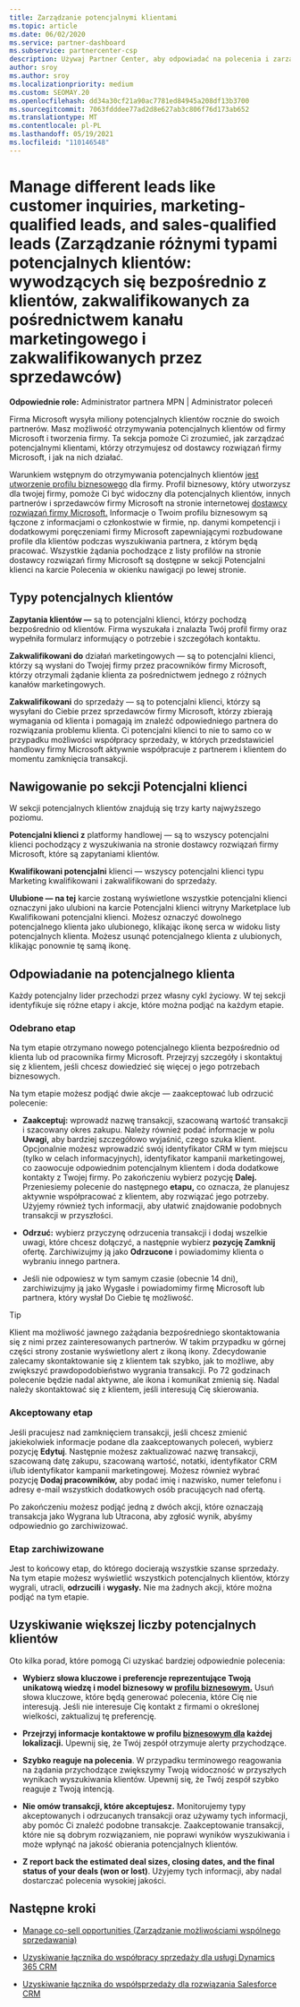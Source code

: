 ```yaml
---
title: Zarządzanie potencjalnymi klientami
ms.topic: article
ms.date: 06/02/2020
ms.service: partner-dashboard
ms.subservice: partnercenter-csp
description: Używaj Partner Center, aby odpowiadać na polecenia i zarządzać nowymi, istniejącymi i zarchiwizowane potencjalnymi klientami i poleceniami. Dowiedz się również, jak uzyskać więcej poleceń w przyszłości.
author: sroy
ms.author: sroy
ms.localizationpriority: medium
ms.custom: SEOMAY.20
ms.openlocfilehash: dd34a30cf21a90ac7781ed84945a208df13b3700
ms.sourcegitcommit: 7063fdddee77ad2d8e627ab3c806f76d173ab652
ms.translationtype: MT
ms.contentlocale: pl-PL
ms.lasthandoff: 05/19/2021
ms.locfileid: "110146548"
---
```

# <a name="manage-different-leads-like-customer-inquiries-marketing-qualified-leads-and-sales-qualified-leads"></a>Manage different leads like customer inquiries, marketing-qualified leads, and sales-qualified leads (Zarządzanie różnymi typami potencjalnych klientów: wywodzących się bezpośrednio z klientów, zakwalifikowanych za pośrednictwem kanału marketingowego i zakwalifikowanych przez sprzedawców)

**Odpowiednie role:** Administrator partnera MPN | Administrator poleceń

Firma Microsoft wysyła miliony potencjalnych klientów rocznie do swoich partnerów. Masz możliwość otrzymywania potencjalnych klientów od firmy Microsoft i tworzenia firmy. Ta sekcja pomoże Ci zrozumieć, jak zarządzać potencjalnymi klientami, którzy otrzymujesz od dostawcy rozwiązań firmy Microsoft, i jak na nich działać.

Warunkiem wstępnym do otrzymywania potencjalnych klientów [jest utworzenie profilu biznesowego](create-a-marketing-profile.md) dla firmy. Profil biznesowy, który utworzysz dla twojej firmy, pomoże Ci być widoczny dla potencjalnych klientów, innych partnerów i sprzedawców firmy Microsoft na stronie internetowej [dostawcy rozwiązań firmy Microsoft.](https://www.microsoft.com/solution-providers/home) Informacje o Twoim profilu biznesowym są łączone z informacjami o członkostwie w firmie, np. danymi kompetencji i dodatkowymi poręczeniami firmy Microsoft zapewniającymi rozbudowane profile dla klientów podczas wyszukiwania partnera, z którym będą pracować. Wszystkie żądania pochodzące z listy profilów na stronie dostawcy rozwiązań  firmy Microsoft  są dostępne w sekcji Potencjalni klienci na karcie Polecenia w okienku nawigacji po lewej stronie.

## <a name="types-of-leads"></a>Typy potencjalnych klientów

**Zapytania klientów —** są to potencjalni klienci, którzy pochodzą bezpośrednio od klientów. Firma wyszukała i znalazła Twój profil firmy oraz wypełniła formularz informujący o potrzebie i szczegółach kontaktu.

**Zakwalifikowani do** działań marketingowych — są to potencjalni klienci, którzy są wysłani do Twojej firmy przez pracowników firmy Microsoft, którzy otrzymali żądanie klienta za pośrednictwem jednego z różnych kanałów marketingowych.

**Zakwalifikowani** do sprzedaży — są to potencjalni klienci, którzy są wysyłani do Ciebie przez sprzedawców firmy Microsoft, którzy zbierają wymagania od klienta i pomagają im znaleźć odpowiedniego partnera do rozwiązania problemu klienta. Ci potencjalni klienci to nie to samo co w przypadku możliwości współpracy sprzedaży, w których przedstawiciel handlowy firmy Microsoft aktywnie współpracuje z partnerem i klientem do momentu zamknięcia transakcji.

## <a name="navigating-the-leads-section"></a>Nawigowanie po sekcji Potencjalni klienci

W sekcji potencjalnych klientów znajdują się trzy karty najwyższego poziomu. 

**Potencjalni klienci z** platformy handlowej — są to wszyscy potencjalni klienci pochodzący z wyszukiwania na stronie dostawcy rozwiązań firmy Microsoft, które są zapytaniami klientów.

**Kwalifikowani potencjalni** klienci — wszyscy potencjalni klienci typu Marketing kwalifikowani i zakwalifikowani do sprzedaży.

**Ulubione — na tej** karcie zostaną wyświetlone wszystkie potencjalni klienci oznaczyni jako ulubioni na karcie Potencjalni klienci witryny Marketplace lub Kwalifikowani potencjalni klienci. Możesz oznaczyć dowolnego potencjalnego klienta jako ulubionego, klikając ikonę serca w widoku listy potencjalnych klienta. Możesz usunąć potencjalnego klienta z ulubionych, klikając ponownie tę samą ikonę.

## <a name="responding-to-a-lead"></a>Odpowiadanie na potencjalnego klienta

Każdy potencjalny lider przechodzi przez własny cykl życiowy. W tej sekcji identyfikuje się różne etapy i akcje, które można podjąć na każdym etapie.

### <a name="received-stage"></a>Odebrano etap

Na tym etapie otrzymano nowego potencjalnego klienta bezpośrednio od klienta lub od pracownika firmy Microsoft. Przejrzyj szczegóły i skontaktuj się z klientem, jeśli chcesz dowiedzieć się więcej o jego potrzebach biznesowych.

Na tym etapie możesz podjąć dwie akcje — zaakceptować lub odrzucić polecenie:

- **Zaakceptuj:** wprowadź nazwę transakcji, szacowaną wartość transakcji i szacowany okres zakupu. Należy również podać informacje w polu **Uwagi,** aby bardziej szczegółowo wyjaśnić, czego szuka klient. Opcjonalnie możesz wprowadzić swój identyfikator CRM w tym miejscu (tylko w celach informacyjnych), identyfikator kampanii marketingowej, co zaowocuje odpowiednim potencjalnym klientem i doda dodatkowe kontakty z Twojej firmy. Po zakończeniu wybierz pozycję **Dalej.** Przeniesiemy polecenie do następnego **etapu,** co oznacza, że planujesz aktywnie współpracować z klientem, aby rozwiązać jego potrzeby. Użyjemy również tych informacji, aby ułatwić znajdowanie podobnych transakcji w przyszłości. 

- **Odrzuć:** wybierz przyczynę odrzucenia transakcji i dodaj wszelkie uwagi, które chcesz dołączyć, a następnie wybierz **pozycję Zamknij** ofertę. Zarchiwizujmy ją jako **Odrzucone** i powiadomimy klienta o wybraniu innego partnera.

- Jeśli nie odpowiesz w tym samym czasie (obecnie 14 dni),  zarchiwizujmy ją jako Wygasłe i powiadomimy firmę Microsoft lub partnera, który wysłał Do Ciebie tę możliwość.

> [!TIP]
> Klient ma możliwość jawnego zażądania bezpośredniego skontaktowania się z nimi przez zainteresowanych partnerów. W takim przypadku w górnej części strony zostanie wyświetlony alert z ikoną ikony. Zdecydowanie zalecamy skontaktowanie się z klientem tak szybko, jak to możliwe, aby zwiększyć prawdopodobieństwo wygrania transakcji. Po 72 godzinach polecenie będzie nadal aktywne, ale ikona i komunikat zmienią się. Nadal należy skontaktować się z klientem, jeśli interesują Cię skierowania.

### <a name="accepted-stage"></a>Akceptowany etap

Jeśli pracujesz nad zamknięciem transakcji, jeśli chcesz zmienić jakiekolwiek informacje podane dla zaakceptowanych poleceń, wybierz pozycję **Edytuj**. Następnie możesz zaktualizować nazwę transakcji, szacowaną datę zakupu, szacowaną wartość, notatki, identyfikator CRM i/lub identyfikator kampanii marketingowej.  Możesz również wybrać pozycję **Dodaj pracowników,** aby podać imię i nazwisko, numer telefonu i adresy e-mail wszystkich dodatkowych osób pracujących nad ofertą.

Po zakończeniu możesz podjąć jedną z dwóch akcji, które oznaczają  transakcja jako Wygrana lub Utracona, aby zgłosić wynik, abyśmy odpowiednio go zarchiwizować. 

### <a name="archived-stage"></a>Etap zarchiwizowane

Jest to końcowy etap, do którego docierają wszystkie szanse sprzedaży. Na tym etapie możesz wyświetlić wszystkich potencjalnych klientów, którzy wygrali, utracli, **odrzucili** i **wygasły.** Nie ma żadnych akcji, które można podjąć na tym etapie.

## <a name="getting-more-leads"></a>Uzyskiwanie większej liczby potencjalnych klientów

Oto kilka porad, które pomogą Ci uzyskać bardziej odpowiednie polecenia:

- **Wybierz słowa kluczowe i preferencje reprezentujące Twoją unikatową wiedzę i model biznesowy w [profilu biznesowym.](create-a-marketing-profile.md)** Usuń słowa kluczowe, które będą generować polecenia, które Cię nie interesują. Jeśli nie interesuje Cię kontakt z firmami o określonej wielkości, zaktualizuj tę preferencję.

- **Przejrzyj informacje kontaktowe w profilu [biznesowym dla](create-a-marketing-profile.md) każdej lokalizacji.** Upewnij się, że Twój zespół otrzymuje alerty przychodzące.

- **Szybko reaguje na polecenia**. W przypadku terminowego reagowania na żądania przychodzące zwiększymy Twoją widoczność w przyszłych wynikach wyszukiwania klientów. Upewnij się, że Twój zespół szybko reaguje z Twoją intencją.

- **Nie omów transakcji, które akceptujesz.** Monitorujemy typy akceptowanych i odrzucanych transakcji oraz używamy tych informacji, aby pomóc Ci znaleźć podobne transakcje. Zaakceptowanie transakcji, które nie są dobrym rozwiązaniem, nie poprawi wyników wyszukiwania i może wpłynąć na jakość obierania potencjalnych klientów.

- **Z report back the estimated deal sizes, closing dates, and the final status of your deals (won or lost)**. Użyjemy tych informacji, aby nadal dostarczać polecenia wysokiej jakości.

## <a name="next-steps"></a>Następne kroki

- [Manage co-sell opportunities (Zarządzanie możliwościami wspólnego sprzedawania)](manage-co-sell-opportunities.md)

- [Uzyskiwanie łącznika do współpracy sprzedaży dla usługi Dynamics 365 CRM](connector-dynamics.md)

- [Uzyskiwanie łącznika do współsprzedaży dla rozwiązania Salesforce CRM](connector-salesforce.md)

